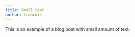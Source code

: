 ```yaml
---
title: Small text
author: francois
---
```

This is an example of a blog post with small amount of text.